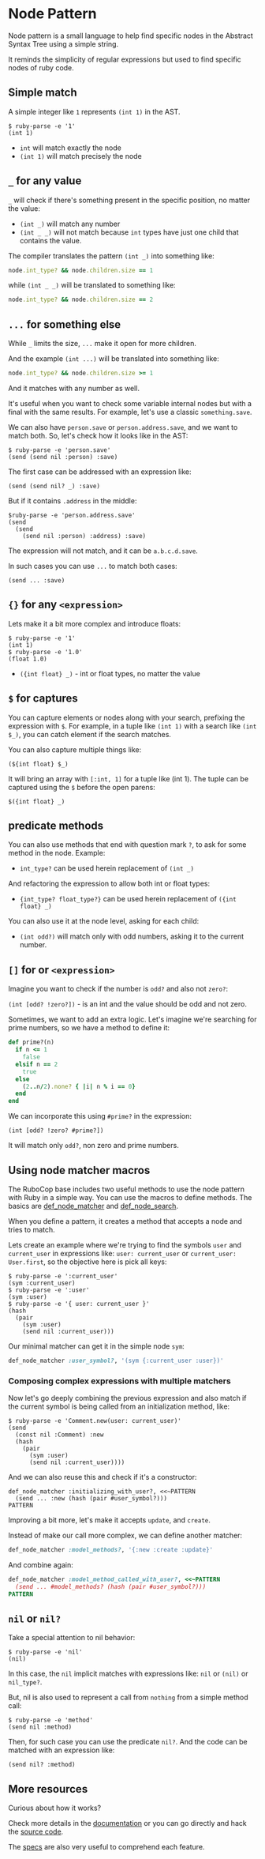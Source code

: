 # Node Pattern

Node pattern is a small language to help find specific nodes in
the Abstract Syntax Tree using a simple string.

It reminds the simplicity of regular expressions but used to find specific
nodes of ruby code.

## Simple match

A simple integer like `1` represents `(int 1)` in the AST.

```
$ ruby-parse -e '1'
(int 1)
```

- `int` will match exactly the node
- `(int 1)` will match precisely the node

## `_` for any value

`_` will check if there's something present in the specific position, no matter the
value:

- `(int _)` will match any number
- `(int _ _)` will not match because `int` types have just one child that
  contains the value.

The compiler translates the pattern `(int _)` into something like:

```ruby
node.int_type? && node.children.size == 1
```

while `(int _ _)` will be translated to something like:

```ruby
node.int_type? && node.children.size == 2
```

## `...` for something else

While `_` limits the size, `...` make it open for more children.

And the example `(int ...)` will be translated into something like:

```ruby
node.int_type? && node.children.size >= 1
```

And it matches with any number as well.

It's useful when you want to check some variable internal nodes but with a
final with the same results. For example, let's use a classic `something.save`.

We can also have `person.save` or `person.address.save`, and we want to match
both. So, let's check how it looks like in the AST:

```
$ ruby-parse -e 'person.save'
(send (send nil :person) :save)
```

The first case can be addressed with an expression like:

```
(send (send nil? _) :save)
```

But if it contains `.address` in the middle:

```
$ruby-parse -e 'person.address.save'
(send
  (send
    (send nil :person) :address) :save)
```

The expression will not match, and it can be `a.b.c.d.save`.

In such cases you can use `...` to match both cases:

```
(send ... :save)
```

## `{}` for any `<expression>`

Lets make it a bit more complex and introduce floats:

```
$ ruby-parse -e '1'
(int 1)
$ ruby-parse -e '1.0'
(float 1.0)
```

- `({int float} _)` - int or float types, no matter the value

## `$` for captures

You can capture elements or nodes along with your search, prefixing the expression
with `$`. For example, in a tuple like `(int 1)` with a search like `(int $_)`,
you can catch element if the search matches.

You can also capture multiple things like:

```
(${int float} $_)
```

It will bring an array with `[:int, 1]` for a tuple like (int 1).
The tuple can be captured using the `$` before the open parens:

```
$({int float} _)
```

## predicate methods

You can also use methods that end with question mark `?`, to ask for some
method in the node. Example:

- `int_type?` can be used herein replacement of `(int _)`

And refactoring the expression to allow both int or float types:

- `{int_type? float_type?}` can be used herein replacement of `({int float} _)`

You can also use it at the node level, asking for each child:

- `(int odd?)` will match only with odd numbers, asking it to the current
  number.

## `[]` for or `<expression>`

Imagine you want to check if the number is `odd?` and also not `zero?`:

`(int [odd? !zero?])` - is an int and the value should be odd and not zero.

Sometimes, we want to add an extra logic. Let's imagine we're searching for
prime numbers, so we have a method to define it:

```ruby
def prime?(n)
  if n <= 1
    false
  elsif n == 2
    true
  else
    (2..n/2).none? { |i| n % i == 0}
  end
end
```

We can incorporate this using `#prime?` in the expression:

```
(int [odd? !zero? #prime?])
```

It will match only `odd?`, non zero and prime numbers.

## Using node matcher macros

The RuboCop base includes two useful methods to use the node pattern with Ruby in a
simple way. You can use the macros to define methods. The basics are
[def_node_matcher](http://www.rubydoc.info/github/bbatsov/RuboCop/RuboCop/NodePattern/Macros#def_node_matcher-instance_method)
and [def_node_search](http://www.rubydoc.info/github/bbatsov/RuboCop/RuboCop/NodePattern/Macros#def_node_search-instance_method).

When you define a pattern, it creates a method that accepts a node and tries to match.

Lets create an example where we're trying to find the symbols `user` and
`current_user` in expressions like: `user: current_user` or
`current_user: User.first`, so the objective here is pick all keys:

```
$ ruby-parse -e ':current_user'
(sym :current_user)
$ ruby-parse -e ':user'
(sym :user)
$ ruby-parse -e '{ user: current_user }'
(hash
  (pair
    (sym :user)
    (send nil :current_user)))
```

Our minimal matcher can get it in the simple node `sym`:

```ruby
def_node_matcher :user_symbol?, '(sym {:current_user :user})'
```

### Composing complex expressions with multiple matchers

Now let's go deeply combining the previous expression and also match if the
current symbol is being called from an initialization method, like:

```
$ ruby-parse -e 'Comment.new(user: current_user)'
(send
  (const nil :Comment) :new
  (hash
    (pair
      (sym :user)
      (send nil :current_user))))
```

And we can also reuse this and check if it's a constructor:

```
def_node_matcher :initializing_with_user?, <<~PATTERN
  (send ... :new (hash (pair #user_symbol?)))
PATTERN
```

Improving a bit more, let's make it accepts `update`, and `create`.

Instead of make our call more complex, we can define another matcher:

```ruby
def_node_matcher :model_methods?, '{:new :create :update}'
```

And combine again:

```ruby
def_node_matcher :model_method_called_with_user?, <<~PATTERN
  (send ... #model_methods? (hash (pair #user_symbol?)))
PATTERN
```

## `nil` or `nil?`

Take a special attention to nil behavior:

```
$ ruby-parse -e 'nil'
(nil)
```
In this case, the `nil` implicit matches with expressions like: `nil` or `(nil)` or `nil_type?`.

But, nil is also used to represent a call from `nothing` from a simple method call:

```
$ ruby-parse -e 'method'
(send nil :method)
```

Then, for such case you can use the predicate `nil?`. And the code can be
matched with an expression like:

```
(send nil? :method)
```

## More resources

Curious about how it works?

Check more details in the
[documentation](http://www.rubydoc.info/gems/rubocop/RuboCop/NodePattern)
or you can go directly and hack the
[source code](https://github.com/bbatsov/rubocop/blob/master/lib/rubocop/node_pattern.rb).

The [specs](https://github.com/bbatsov/rubocop/blob/master/spec/rubocop/node_pattern_spec.rb)
are also very useful to comprehend each feature.

